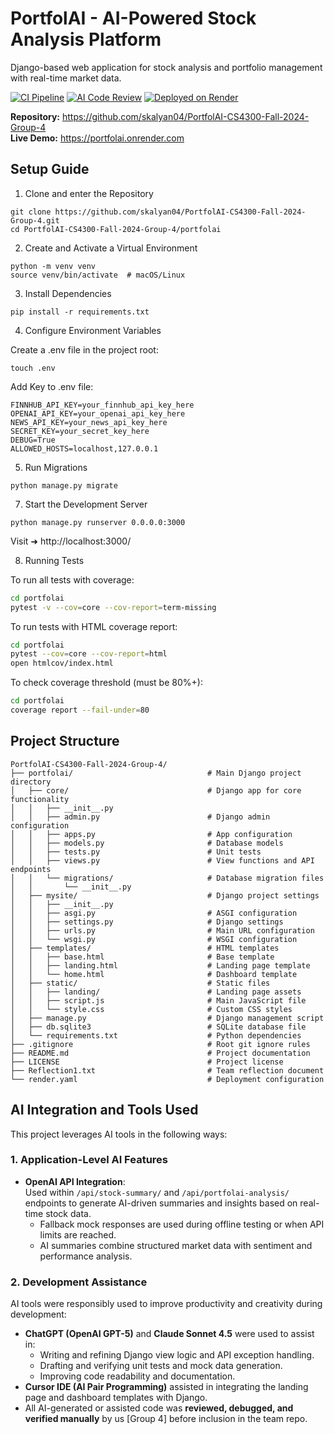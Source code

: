 # PortfolAI - AI-Powered Stock Analysis Platform

Django-based web application for stock analysis and portfolio management with real-time market data.

[![CI Pipeline](https://github.com/skalyan04/PortfolAI-CS4300-Fall-2024-Group-4/actions/workflows/ci.yml/badge.svg)](https://github.com/skalyan04/PortfolAI-CS4300-Fall-2024-Group-4/actions/workflows/ci.yml)
[![AI Code Review](https://github.com/skalyan04/PortfolAI-CS4300-Fall-2024-Group-4/actions/workflows/ai-code-review.yml/badge.svg)](https://github.com/skalyan04/PortfolAI-CS4300-Fall-2024-Group-4/actions/workflows/ai-code-review.yml)
[![Deployed on Render](https://img.shields.io/badge/Deployed%20on-Render-46E3B7?logo=render)](https://portfolai.onrender.com)

**Repository:** https://github.com/skalyan04/PortfolAI-CS4300-Fall-2024-Group-4  
**Live Demo:** https://portfolai.onrender.com

## Setup Guide

1. Clone and enter the Repository

```
git clone https://github.com/skalyan04/PortfolAI-CS4300-Fall-2024-Group-4.git
cd PortfolAI-CS4300-Fall-2024-Group-4/portfolai
```

2. Create and Activate a Virtual Environment

```
python -m venv venv
source venv/bin/activate  # macOS/Linux
```

3. Install Dependencies

```
pip install -r requirements.txt
```

4. Configure Environment Variables

Create a .env file in the project root:

```
touch .env
```

Add Key to .env file:
```
FINNHUB_API_KEY=your_finnhub_api_key_here
OPENAI_API_KEY=your_openai_api_key_here
NEWS_API_KEY=your_news_api_key_here
SECRET_KEY=your_secret_key_here
DEBUG=True
ALLOWED_HOSTS=localhost,127.0.0.1
```

5. Run Migrations

```
python manage.py migrate
```

7. Start the Development Server

```
python manage.py runserver 0.0.0.0:3000
```

Visit ➜ http://localhost:3000/

8. Running Tests

To run all tests with coverage:

```bash
cd portfolai
pytest -v --cov=core --cov-report=term-missing
```

To run tests with HTML coverage report:

```bash
cd portfolai
pytest --cov=core --cov-report=html
open htmlcov/index.html
```

To check coverage threshold (must be 80%+):

```bash
cd portfolai
coverage report --fail-under=80
```

## Project Structure

```
PortfolAI-CS4300-Fall-2024-Group-4/
├── portfolai/                              # Main Django project directory
│   ├── core/                               # Django app for core functionality
│   │   ├── __init__.py
│   │   ├── admin.py                        # Django admin configuration
│   │   ├── apps.py                         # App configuration
│   │   ├── models.py                       # Database models
│   │   ├── tests.py                        # Unit tests
│   │   ├── views.py                        # View functions and API endpoints
│   │   └── migrations/                     # Database migration files
│   │       └── __init__.py
│   ├── mysite/                             # Django project settings
│   │   ├── __init__.py
│   │   ├── asgi.py                         # ASGI configuration
│   │   ├── settings.py                     # Django settings
│   │   ├── urls.py                         # Main URL configuration
│   │   └── wsgi.py                         # WSGI configuration
│   ├── templates/                          # HTML templates
│   │   ├── base.html                       # Base template
│   │   ├── landing.html                    # Landing page template
│   │   └── home.html                       # Dashboard template
│   ├── static/                             # Static files
│   │   ├── landing/                        # Landing page assets
│   │   ├── script.js                       # Main JavaScript file
│   │   └── style.css                       # Custom CSS styles
│   ├── manage.py                           # Django management script
│   ├── db.sqlite3                          # SQLite database file
│   └── requirements.txt                    # Python dependencies
├── .gitignore                              # Root git ignore rules
├── README.md                               # Project documentation
├── LICENSE                                 # Project license
├── Reflection1.txt                         # Team reflection document
└── render.yaml                             # Deployment configuration
```

## AI Integration and Tools Used

This project leverages AI tools in the following ways:

### 1. Application-Level AI Features
- **OpenAI API Integration**:  
  Used within `/api/stock-summary/` and `/api/portfolai-analysis/` endpoints to generate AI-driven summaries and insights based on real-time stock data.  
  - Fallback mock responses are used during offline testing or when API limits are reached.  
  - AI summaries combine structured market data with sentiment and performance analysis.

### 2. Development Assistance
AI tools were responsibly used to improve productivity and creativity during development:
- **ChatGPT (OpenAI GPT-5)** and **Claude Sonnet 4.5** were used to assist in:
  - Writing and refining Django view logic and API exception handling.
  - Drafting and verifying unit tests and mock data generation.
  - Improving code readability and documentation.
- **Cursor IDE (AI Pair Programming)** assisted in integrating the landing page and dashboard templates with Django.
- All AI-generated or assisted code was **reviewed, debugged, and verified manually** by us [Group 4] before inclusion in the team repo.